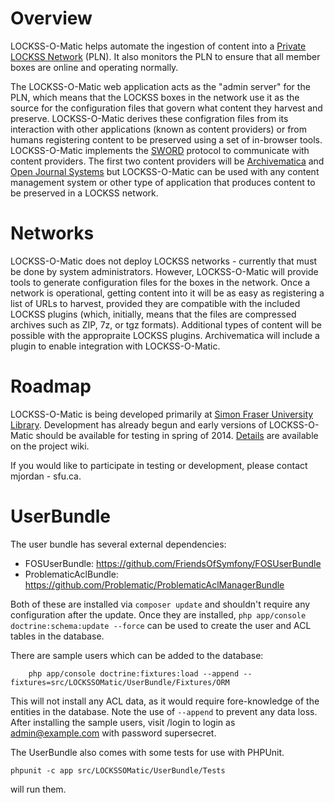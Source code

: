 Overview
========

LOCKSS-O-Matic helps automate the ingestion of content into a [Private LOCKSS Network](http://www.lockss.org/community/networks/) (PLN). It also monitors the PLN to ensure that all member boxes are online and operating normally.

The LOCKSS-O-Matic web application acts as the "admin server" for the PLN, which means that the LOCKSS boxes in the network use it as the source for the configuration files that govern what content they harvest and preserve. LOCKSS-O-Matic derives these configration files from its interaction with other applications (known as content providers) or from humans registering content to be preserved using a set of in-browser tools. LOCKSS-O-Matic implements the [SWORD](http://swordapp.org/) protocol to communicate with content providers. The first two content providers will be [Archivematica](https://www.archivematica.org) and [Open Journal Systems](http://pkp.sfu.ca/ojs/) but LOCKSS-O-Matic can be used with any content management system or other type of application that produces content to be preserved in a LOCKSS network.

Networks
========

LOCKSS-O-Matic does not deploy LOCKSS networks - currently that must be done by system administrators. However, LOCKSS-O-Matic will provide tools to generate configuration files for the boxes in the network. Once a network is operational, getting content into it will be as easy as registering a list of URLs to harvest, provided they are compatible with the included LOCKSS plugins (which, initially, means that the files are compressed archives such as ZIP, 7z, or tgz formats). Additional types of content will be possible with the appropraite LOCKSS plugins. Archivematica will include a plugin to enable integration with LOCKSS-O-Matic.

Roadmap
=======

LOCKSS-O-Matic is being developed primarily at [Simon Fraser University Library](http://www.lib.sfu.ca/). Development has already begun and early versions of LOCKSS-O-Matic should be available for testing in spring of 2014. [Details](https://github.com/mjordan/lockss-o-matic/wiki/Roadmap) are available on the project wiki.

If you would like to participate in testing or development, please contact mjordan - sfu.ca.


UserBundle
==========

The user bundle has several external dependencies:

 * FOSUserBundle: https://github.com/FriendsOfSymfony/FOSUserBundle
 * ProblematicAclBundle: https://github.com/Problematic/ProblematicAclManagerBundle

Both of these are installed via `composer update` and shouldn't require any
configuration after the update. Once they are installed, `php app/console doctrine:schema:update --force` can
be used to create the user and ACL tables in the database.

There are sample users which can be added to the database:

```
    php app/console doctrine:fixtures:load --append --fixtures=src/LOCKSSOMatic/UserBundle/Fixtures/ORM
```

This will not install any ACL data, as it would require fore-knowledge of the entities
in the database. Note the use of `--append` to prevent any data loss. After installing
the sample users, visit /login to login as admin@example.com with password supersecret.

The UserBundle also comes with some tests for use with PHPUnit.

```
phpunit -c app src/LOCKSSOMatic/UserBundle/Tests
```

will run them.